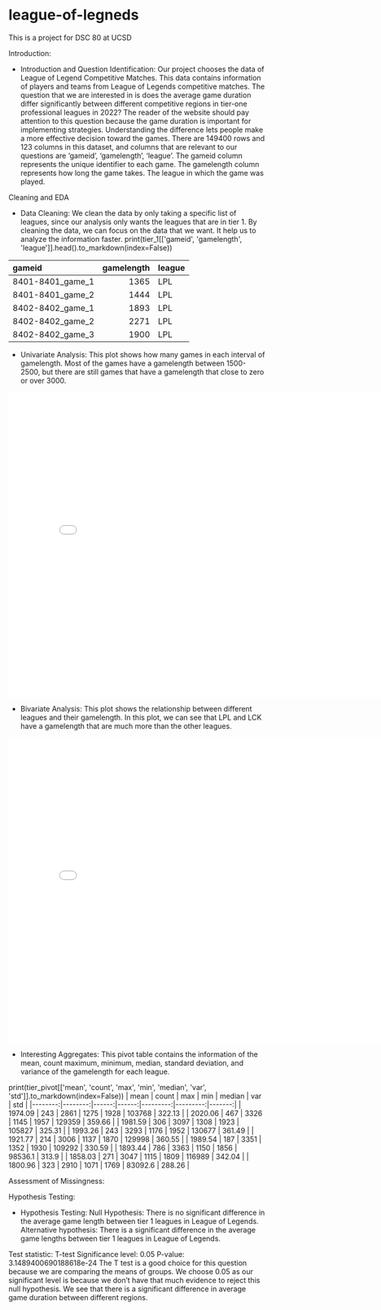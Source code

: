 # league-of-legneds
This is a project for DSC 80 at UCSD

Introduction:
- Introduction and Question Identification:
Our project chooses the data of League of Legend Competitive Matches. This data contains information of players and teams from League of Legends competitive matches. The question that we are interested in is does the average game duration differ significantly between different competitive regions in tier-one professional leagues in 2022? The reader of the website should pay attention to this question because the game duration is important for implementing strategies. Understanding the difference lets people make a more effective decision toward the games. There are 149400 rows and 123 columns in this dataset, and columns that are relevant to our questions are ‘gameid’, ‘gamelength’, ‘league’. The gameid column represents the unique identifier to each game. The gamelength column represents how long the game takes. The league in which the game was played. 

Cleaning and EDA
- Data Cleaning:
We clean the data by only taking a specific list of leagues, since our analysis only wants the  leagues that are in tier 1. By cleaning the data, we can focus on the data that we want. It help us to analyze the information faster. 
print(tier_1[['gameid', 'gamelength', 'league']].head().to_markdown(index=False))

| gameid           |   gamelength | league   |
|:-----------------|-------------:|:---------|
| 8401-8401_game_1 |         1365 | LPL      |
| 8401-8401_game_2 |         1444 | LPL      |
| 8402-8402_game_1 |         1893 | LPL      |
| 8402-8402_game_2 |         2271 | LPL      |
| 8402-8402_game_3 |         1900 | LPL      |


- Univariate Analysis:
This plot shows how many games in each interval of gamelength. Most of the games have a gamelength between 1500-2500, but there are still games that have a gamelength that close to zero or over 3000.
<iframe src="assets/fig1.html" width=800 height=600 frameBorder=0></iframe>

- Bivariate Analysis:
This plot shows the relationship between different leagues and their gamelength. In this plot, we can see that LPL and LCK have a gamelength that are much more than the other leagues.
<iframe src="assets/fig1.html" width=800 height=600 frameBorder=0></iframe>

- Interesting Aggregates:
This pivot table contains the information of the mean, count maximum, minimum, median, standard deviation, and variance of the gamelength for each league.

print(tier_pivot[['mean', 'count', 'max', 'min', 'median', 'var', 'std']].to_markdown(index=False))
|    mean |   count |   max |   min |   median |      var |    std |
|--------:|--------:|------:|------:|---------:|---------:|-------:|
| 1974.09 |     243 |  2861 |  1275 |     1928 | 103768   | 322.13 |
| 2020.06 |     467 |  3326 |  1145 |     1957 | 129359   | 359.66 |
| 1981.59 |     306 |  3097 |  1308 |     1923 | 105827   | 325.31 |
| 1993.26 |     243 |  3293 |  1176 |     1952 | 130677   | 361.49 |
| 1921.77 |     214 |  3006 |  1137 |     1870 | 129998   | 360.55 |
| 1989.54 |     187 |  3351 |  1352 |     1930 | 109292   | 330.59 |
| 1893.44 |     786 |  3363 |  1150 |     1856 |  98536.1 | 313.9  |
| 1858.03 |     271 |  3047 |  1115 |     1809 | 116989   | 342.04 |
| 1800.96 |     323 |  2910 |  1071 |     1769 |  83092.6 | 288.26 |


Assessment of Missingness:


Hypothesis Testing:
 - Hypothesis Testing:
 Null Hypothesis: There is no significant difference in the average game length between tier 1 leagues in League of Legends.
 Alternative hypothesis: There is a significant difference in the average game lengths between tier 1 leagues in League of Legends.

 Test statistic: T-test
 Significance level: 0.05
 P-value: 3.1489400690188618e-24
 The T test is a good choice for this question because we are comparing the means of groups. We choose 0.05 as our significant level is because we don’t have that much evidence to reject this null hypothesis. 
 We see that there is a significant difference in average game duration between different regions.



